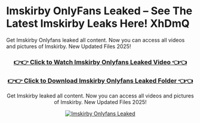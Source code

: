 # Imskirby OnlyFans Leaked – See The Latest Imskirby Leaks Here! XhDmQ

Get Imskirby Onlyfans leaked all content. Now you can access all videos and pictures of Imskirby. New Updated Files 2025!  
<div align="center">
  
### [👉👉 Click to Watch Imskirby Onlyfans Leaked Video 👈👈](https://links2leaks.com/imskirby)  
### [👉👉 Click to Download Imskirby Onlyfans Leaked Folder 👈👈](https://links2leaks.com/imskirby)  

Get Imskirby leaked all content. Now you can access all videos and pictures of Imskirby. New Updated Files 2025!  

[![Imskirby Onlyfans Leaked](https://i.ibb.co/93hzkbrt/l2l.gif)](https://links2leaks.com/imskirby)  

</div>
